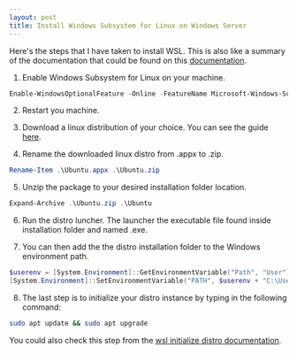 ```yaml
---
layout: post
title: Install Windows Subsystem for Linux on Windows Server
---
```


Here's the steps that I have taken to install WSL. 
This is also like a summary of the documentation that could be found on this [documentation](https://docs.microsoft.com/en-us/windows/wsl/install-on-server).

1. Enable Windows Subsystem for Linux on your machine.
```PowerShell
Enable-WindowsOptionalFeature -Online -FeatureName Microsoft-Windows-Subsystem-Linux
```

2. Restart you machine.

3. Download a linux distribution of your choice. You can see the guide [here](https://docs.microsoft.com/en-us/windows/wsl/install-manual).

4. Rename the downloaded linux distro from <distro-name>.appx to <distro-name>.zip.
```PowerShell
Rename-Item .\Ubuntu.appx .\Ubuntu.zip
```
  
5. Unzip the package to your desired installation folder location.
```PowerShell
Expand-Archive .\Ubuntu.zip .\Ubuntu
```

6. Run the distro luncher. The launcher the executable file found inside installation folder and named <distro-name>.exe.
  
7. You can then add the the distro installation folder to the Windows environment path.
```Powershell
$userenv = [System.Environment]::GetEnvironmentVariable("Path", "User")
[System.Environment]::SetEnvironmentVariable("PATH", $userenv + "C:\Users\Administrator\Ubuntu", "User")
```

8. The last step is to initialize your distro instance by typing in the following command:
```Bash
sudo apt update && sudo apt upgrade
```
You could also check this step from the [wsl initialize distro documentation](https://docs.microsoft.com/en-us/windows/wsl/initialize-distro).
